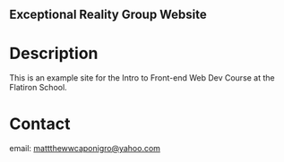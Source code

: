 Exceptional Reality Group Website
---

# Description
This is an example site for the Intro to Front-end Web Dev Course at the Flatiron School.

# Contact
email: mattthewwcaponigro@yahoo.com

